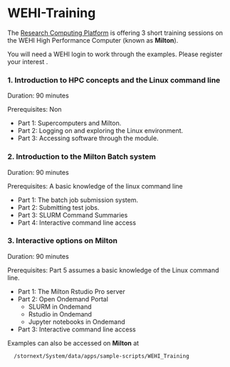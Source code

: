 # WEHI-Training

The [Research Computing Platform](https://wehieduau.sharepoint.com/sites/RCPNewsletter/SitePages/The-Research-Computing-Platform.aspx) is offering 3 short training sessions on the WEHI High Performance Computer (known as **Milton**). 

You will need a WEHI login to work through the examples. Please register your interest <here>.

### 1. Introduction to HPC concepts and the Linux command line
  
Duration: 90 minutes
  
Prerequisites: Non
  
* Part 1: Supercomputers and Milton.
* Part 2: Logging on and exploring the Linux environment.
* Part 3: Accessing software through the module.

### 2. Introduction to the Milton Batch system
  
Duration: 90 minutes
  
Prerequisites: A basic knowledge of the linux command line
  
* Part 1: The batch job submission system.
* Part 2: Submitting test jobs.
* Part 3: SLURM Command Summaries
* Part 4: Interactive command line access

### 3. Interactive options on Milton
  
Duration: 90 minutes
  
Prerequisites: Part 5 assumes a basic knowledge of the Linux command line.
  
* Part 1: The Milton Rstudio Pro server
* Part 2: Open Ondemand Portal
  * SLURM in Ondemand
  * Rstudio in Ondemand
  * Jupyter notebooks in Ondemand
* Part 3: Interactive command line access

Examples can also be accessed on **Milton** at
```
  /stornext/System/data/apps/sample-scripts/WEHI_Training
```
